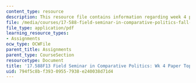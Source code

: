 ```yaml
---
content_type: resource
description: This resource file contains information regarding week 4 paper topics.
file: /media/courses/17-588-field-seminar-in-comparative-politics-fall-2013/794f5c8bf39309557938e240038d71d4_MIT17_588F13_Week4Paper.pdf
file_type: application/pdf
learning_resource_types:
- Assignments
ocw_type: OCWFile
parent_title: Assignments
parent_type: CourseSection
resourcetype: Document
title: '17.588F13 Field Seminar in Comparative Politics: Wk 4 Paper Topics'
uid: 794f5c8b-f393-0955-7938-e240038d71d4
---
```


